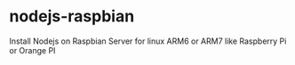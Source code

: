 # nodejs-raspbian
Install Nodejs on Raspbian Server for linux ARM6 or ARM7 like Raspberry Pi or Orange PI

